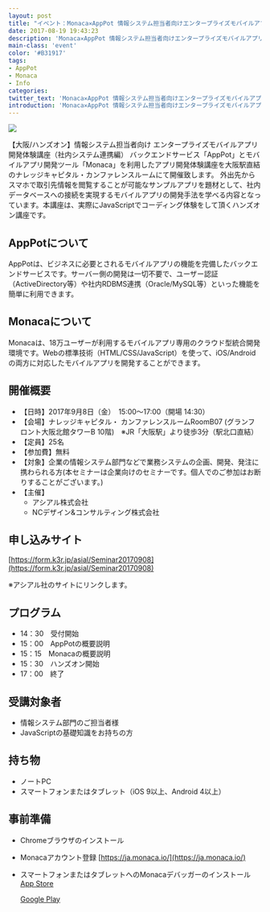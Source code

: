```yaml
---
layout: post
title: "イベント：Monaca✕AppPot 情報システム担当者向けエンタープライズモバイルアプリ開発体験講座 ～社内データベース連携編～ 9月7日＠大阪"
date: 2017-08-19 19:43:23
description: 'Monaca✕AppPot 情報システム担当者向けエンタープライズモバイルアプリ開発体験講座 ～社内データベース連携編～ 9月7日＠大阪'
main-class: 'event'
color: '#B31917'
tags:
- AppPot
- Monaca
- Info
categories:
twitter_text: 'Monaca✕AppPot 情報システム担当者向けエンタープライズモバイルアプリ開発体験講座 ～社内データベース連携編～ 9月7日＠大阪'
introduction: 'Monaca✕AppPot 情報システム担当者向けエンタープライズモバイルアプリ開発体験講座 ～社内データベース連携編～ 9月7日＠大阪'
---
```


![](https://img.k3r.jp/asial/1_2.png)

【大阪/ハンズオン】情報システム担当者向け エンタープライズモバイルアプリ開発体験講座（社内システム連携編）
バックエンドサービス「AppPot」とモバイルアプリ開発ツール「Monaca」を利用したアプリ開発体験講座を大阪駅直結のナレッジキャピタル・カンファレンスルームにて開催致します。
外出先からスマホで取引先情報を閲覧することが可能なサンプルアプリを題材として、社内データベースへの接続を実現するモバイルアプリの開発手法を学べる内容となっています。本講座は、実際にJavaScriptでコーディング体験をして頂くハンズオン講座です。

## AppPotについて
AppPotは、ビジネスに必要とされるモバイルアプリの機能を完備したバックエンドサービスです。サーバー側の開発は一切不要で、ユーザー認証（ActiveDirectory等）や社内RDBMS連携（Oracle/MySQL等）といった機能を簡単に利用できます。

## Monacaについて
Monacaは、18万ユーザーが利用するモバイルアプリ専用のクラウド型統合開発環境です。Webの標準技術（HTML/CSS/JavaScript）を使って、iOS/Androidの両方に対応したモバイルアプリを開発することができます。

## 開催概要
- 【日時】2017年9月8日（金）　15:00〜17:00（開場 14:30）
- 【会場】ナレッジキャピタル・ カンファレンスルームRoomB07 (グランフロント大阪北館タワーB 10階)　※JR「大阪駅」より徒歩3分（駅北口直結）
- 【定員】25名
- 【参加費】無料
- 【対象】企業の情報システム部門などで業務システムの企画、開発、発注に携わられる方(本セミナーは企業向けのセミナーです。個人でのご参加はお断りすることがございます。)
- 【主催】
  - アシアル株式会社
  - NCデザイン&コンサルティング株式会社

## 申し込みサイト

[https://form.k3r.jp/asial/Seminar20170908](https://form.k3r.jp/asial/Seminar20170908)

※アシアル社のサイトにリンクします。

## プログラム
- 14：30　受付開始
- 15：00　AppPotの概要説明
- 15：15　Monacaの概要説明
- 15：30　ハンズオン開始
- 17：00　終了

## 受講対象者
- 情報システム部門のご担当者様
- JavaScriptの基礎知識をお持ちの方
## 持ち物
- ノートPC
- スマートフォンまたはタブレット（iOS 9以上、Android 4以上）
## 事前準備
- Chromeブラウザのインストール
- Monacaアカウント登録
    [https://ja.monaca.io/](https://ja.monaca.io/)
- スマートフォンまたはタブレットへのMonacaデバッガーのインストール
    [App Store](https://itunes.apple.com/jp/app/monaca/id550941371)

    [Google Play](https://play.google.com/store/apps/details?id=mobi.monaca.debugger)

